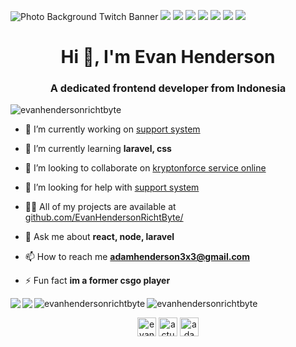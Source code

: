 ![Photo Background Twitch Banner](https://user-images.githubusercontent.com/58504115/89398818-ccf6f380-d73b-11ea-9260-54d4968b83e1.png)
<img src="https://img.shields.io/badge/WHATSAPP-%2325D366.svg?&style=for-the-badge&logo=whatsapp&logoColor=white" /> <img src="https://img.shields.io/badge/facebook-%231877F2.svg?&style=for-the-badge&logo=facebook&logoColor=white" /> <img src="https://img.shields.io/badge/instagram-%23E4405F.svg?&style=for-the-badge&logo=instagram&logoColor=white" /> <img src="https://img.shields.io/badge/twitter-%231DA1F2.svg?&style=for-the-badge&logo=twitter&logoColor=white" /> <img src="https://img.shields.io/badge/linkedin-%230077B5.svg?&style=for-the-badge&logo=linkedin&logoColor=white" /> <img src="https://img.shields.io/badge/youtube-%23FF0000.svg?&style=for-the-badge&logo=youtube&logoColor=white" /> <img src="https://img.shields.io/badge/Steam-%23000000.svg?&style=for-the-badge&logo=steam&logoColor=white" />

<h1 align="center">Hi 👋, I'm Evan Henderson</h1>
<h3 align="center">A dedicated frontend developer from Indonesia</h3>

<p align="left"> <img src="https://komarev.com/ghpvc/?username=evanhendersonrichtbyte" alt="evanhendersonrichtbyte" /> </p>

- 🔭 I’m currently working on [support system](https://github.com/EvanHendersonRichtByte/support-system)

- 🌱 I’m currently learning **laravel, css**

- 👯 I’m looking to collaborate on [kryptonforce service online](https://github.com/EvanHendersonRichtByte/kryptonforce-service-online)

- 🤔 I’m looking for help with [support system](https://github.com/EvanHendersonRichtByte/support-system)

- 👨‍💻 All of my projects are available at [github.com/EvanHendersonRichtByte/](github.com/EvanHendersonRichtByte/)

- 💬 Ask me about **react, node, laravel**

- 📫 How to reach me **adamhenderson3x3@gmail.com**

- ⚡ Fun fact **im a former csgo player**

<a href="https://github.com/evanhendersonrichtbyte">
  <img align="left" src="https://github-readme-stats.vercel.app/api/pin/?username=EvanHendersonRichtByte&repo=support-system" />
</a>
<a href="https://github.com/evanhendersonrichtbyte">
  <img align="left" src="https://github-readme-stats.vercel.app/api/pin/?username=EvanHendersonRichtByte&repo=kryptonforce-service-online" />
</a>

<img align="left" src="https://github-readme-stats.vercel.app/api/top-langs/?username=evanhendersonrichtbyte&layout=compact&hide=html" alt="evanhendersonrichtbyte" /><img align="center" src="https://github-readme-stats.vercel.app/api?username=evanhendersonrichtbyte&show_icons=true" alt="evanhendersonrichtbyte" />

<p align="center">
<a href="https://stackoverflow.com/users/evan-henderson" target="blank"><img align="center" src="https://cdn.jsdelivr.net/npm/simple-icons@3.0.1/icons/stackoverflow.svg" alt="evan-henderson" height="30" width="30" /></a>
<a href="https://instagram.com/actual999" target="blank"><img align="center" src="https://cdn.jsdelivr.net/npm/simple-icons@3.0.1/icons/instagram.svg" alt="actual999" height="30" width="30" /></a>
<a href="https://www.youtube.com/c/adam henderson" target="blank"><img align="center" src="https://cdn.jsdelivr.net/npm/simple-icons@3.0.1/icons/youtube.svg" alt="adam henderson" height="30" width="30" /></a>
</p>

<!--
**EvanHendersonRichtByte/EvanHendersonRichtByte** is a ✨ _special_ ✨ repository because its `README.md` (this file) appears on your GitHub profile.

Here are some ideas to get you started:

- 🔭 I’m currently working on ...
- 🌱 I’m currently learning ...
- 👯 I’m looking to collaborate on ...
- 🤔 I’m looking for help with ...
- 💬 Ask me about ...
- 📫 How to reach me: ...
- 😄 Pronouns: ...
- ⚡ Fun fact: ...
-->
